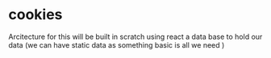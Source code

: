 # cookies

Arcitecture for this will be built in scratch using react 
a data base to hold our data (we can have static data as something basic is all we need )

